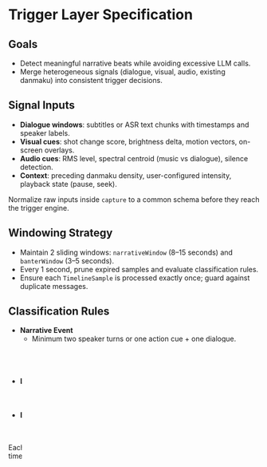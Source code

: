# Trigger Layer Specification

## Goals
- Detect meaningful narrative beats while avoiding excessive LLM calls.
- Merge heterogeneous signals (dialogue, visual, audio, existing danmaku) into consistent trigger decisions.

## Signal Inputs
- **Dialogue windows**: subtitles or ASR text chunks with timestamps and speaker labels.
- **Visual cues**: shot change score, brightness delta, motion vectors, on-screen overlays.
- **Audio cues**: RMS level, spectral centroid (music vs dialogue), silence detection.
- **Context**: preceding danmaku density, user-configured intensity, playback state (pause, seek).

Normalize raw inputs inside `capture` to a common schema before they reach the trigger engine.

## Windowing Strategy
- Maintain 2 sliding windows: `narrativeWindow` (8–15 seconds) and `banterWindow` (3–5 seconds).
- Every 1 second, prune expired samples and evaluate classification rules.
- Ensure each `TimelineSample` is processed exactly once; guard against duplicate messages.

## Classification Rules
- **Narrative Event**
  - Minimum two speaker turns or one action cue + one dialogue.
  - Emotion shift detected (`abs(sentimentDelta) > 0.4`) or visual emphasis (shot change + audio spike).
  - Triggers `TriggerChannel.NARRATIVE` with `triggerReason = ["multi_turn", "emotion_spike"]` etc.
- **Lightweight Commentary**
  - Single dialogue line with high salience keyword (`wow`, `plot twist`, proper nouns) or notable visual cue.
  - Triggered if narrative cooldown > 5 seconds.
- **Banter / Idle**
  - Low-salience lines, filler dialogue, or steady-state scenes.
  - Only emits if user enabled "fill" mode and danmaku density < target.

Each emitted payload must include `cooldownApplied` flag and next eligible timestamp.

## Rate Controls
- Global budget: max 4 narrative triggers per minute, 8 lightweight, 10 banter.
- Maintain exponential backoff when upstream provider returns rate-limit errors.
- Persist rate counters in `chrome.storage.session` to survive background restarts.

## Extensibility Hooks
- `registerTriggerRule(ruleId, predicate)` allows experiments without redeploying core logic.
- Provide telemetry map: `triggerFired`, `triggerSuppressed`, `cooldownSkipped`, `rateLimitHit`.

## Implementation Steps
1. Scaffold `src/shared/pipeline/trigger-engine.ts` with pure functions for window state and rule evaluation.
2. Integrate with background service worker; subscribe to `TimelineSample` stream.
3. Add developer toggle in popup to dump current window state for debugging.
4. Ship fixture-driven tests in `src/test/trigger/trigger-engine.test.ts` to cover event windows, rate limits, and edge cases (seek, double pause).
